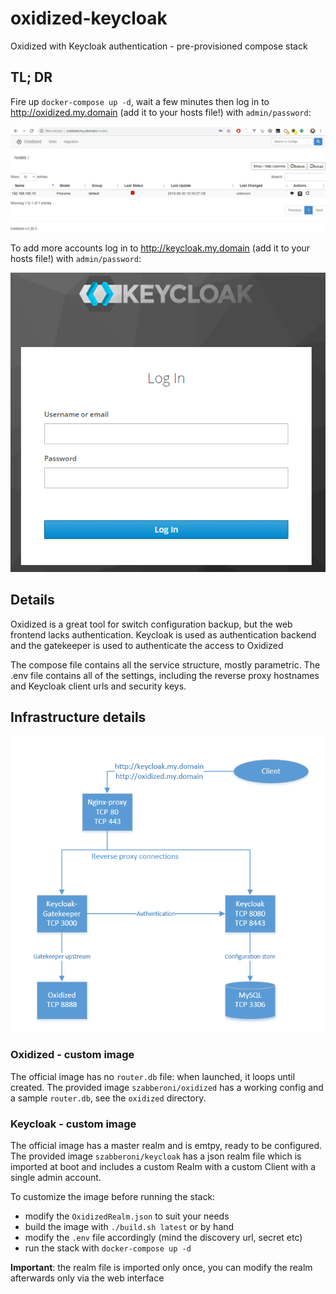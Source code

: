 # oxidized-keycloak

Oxidized with Keycloak authentication - pre-provisioned compose stack

## TL; DR

Fire up `docker-compose up -d`, wait a few minutes then log in to http://oxidized.my.domain (add it to your hosts file!) with `admin/password`:

![oxidized-screenshot.png](https://raw.githubusercontent.com/Simone-Zabberoni/oxidized-keycloak/master/screenshots/oxidized-screenshot.png)

To add more accounts log in to http://keycloak.my.domain (add it to your hosts file!) with `admin/password`:

![oxidized-screenshot.png](https://raw.githubusercontent.com/Simone-Zabberoni/oxidized-keycloak/master/screenshots/keycloak-screenshot.png)

## Details

Oxidized is a great tool for switch configuration backup, but the web frontend lacks authentication.
Keycloak is used as authentication backend and the gatekeeper is used to authenticate the access to Oxidized

The compose file contains all the service structure, mostly parametric.
The .env file contains all of the settings, including the reverse proxy hostnames and Keycloak client urls and security keys.

## Infrastructure details

![oxidized-keycloak-infra.png](https://raw.githubusercontent.com/Simone-Zabberoni/oxidized-keycloak/master/screenshots/oxidized-keycloak-infra.png)

### Oxidized - custom image

The official image has no `router.db` file: when launched, it loops until created.
The provided image `szabberoni/oxidized` has a working config and a sample `router.db`, see the `oxidized` directory.

### Keycloak - custom image

The official image has a master realm and is emtpy, ready to be configured.
The provided image `szabberoni/keycloak` has a json realm file which is imported at boot and includes a custom Realm with a custom Client with a single admin account.

To customize the image before running the stack:

- modify the `OxidizedRealm.json` to suit your needs
- build the image with `./build.sh latest` or by hand
- modify the `.env` file accordingly (mind the discovery url, secret etc)
- run the stack with `docker-compose up -d`

**Important**: the realm file is imported only once, you can modify the realm afterwards only via the web interface
